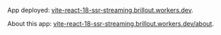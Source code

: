 App deployed: [vite-react-18-ssr-streaming.brillout.workers.dev](https://vite-react-18-ssr-streaming.brillout.workers.dev).

About this app: [vite-react-18-ssr-streaming.brillout.workers.dev/about](https://vite-react-18-ssr-streaming.brillout.workers.dev/about).
